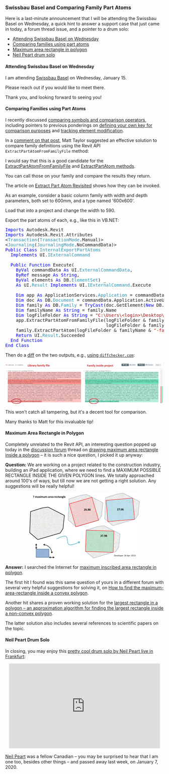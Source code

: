 <head>
<meta http-equiv="Content-Type" content="text/html; charset=utf-8">
<link rel="stylesheet" type="text/css" href="bc.css">
<script src="https://cdn.rawgit.com/google/code-prettify/master/loader/run_prettify.js" type="text/javascript"></script>
<script async src="https://platform.twitter.com/widgets.js" charset="utf-8"></script>
</head>

<!---

twitter:

the #RevitAPI #DynamoBim @AutodeskForge @AutodeskRevit #bim #ForgeDevCon

Here is a last-minute announcement that I will be attending the Swissbau Basel on Wednesday, a quick hint to answer a support case that just came in today, a forum thread issue, and a pointer to a drum solo:
&ndash; Attending Swissbau Basel on Wednesday
&ndash; Comparing families using part atoms
&ndash; Maximum area rectangle in polygon
&ndash; Neil Peart drum solo...

linkedin:

#bim #DynamoBim #ForgeDevCon #Revit #API #IFC #SDK #AI #VisualStudio #Autodesk #AEC #adsk

the [Revit API discussion forum](http://forums.autodesk.com/t5/revit-api-forum/bd-p/160) thread

<p style="font-size: 80%; font-style:italic"></p>

-->

### Swissbau Basel and Comparing Family Part Atoms

Here is a last-minute announcement that I will be attending the Swissbau Basel on Wednesday, a quick hint to answer a support case that just came in today, a forum thread issue, and a pointer to a drum solo:

- [Attending Swissbau Basel on Wednesday](#1)
- [Comparing families using part atoms](#2)
- [Maximum area rectangle in polygon](#3)
- [Neil Peart drum solo](#4)

#### <a name="1"></a>Attending Swissbau Basel on Wednesday

I am attending [Swissbau Basel](https://www.swissbau.ch) on Wednesday, January 15.

Please reach out if you would like to meet there.

Thank you, and looking forward to seeing you!

#### <a name="2"></a>Comparing Families using Part Atoms

I recently discussed [comparing symbols and comparison operators](https://thebuildingcoder.typepad.com/blog/2019/12/comparing-symbols-and-comparison-operators.html),
including pointers to previous ponderings
on [defining your own key for comparison purposes](https://thebuildingcoder.typepad.com/blog/2012/03/great-ocean-road-and-creating-your-own-key.html#2)
and [tracking element modification](https://thebuildingcoder.typepad.com/blog/2016/01/tracking-element-modification.html#5.1).

In a [comment on that post](https://thebuildingcoder.typepad.com/blog/2019/12/comparing-symbols-and-comparison-operators.html#comment-4718582177),
Matt Taylor suggested an effective solution to compare family definitions using the Revit API `ExtractPartAtomFromFamilyFile` method:

I would say that this is a good candidate for
the [ExtractPartAtomFromFamilyFile](https://www.revitapidocs.com/2020/1f2c631b-2733-0aa7-051c-42bccb07f05e.htm)
and [ExtractPartAtom methods](https://www.revitapidocs.com/2020/d477cf8f-0dfe-4055-a787-315c84ef5530.htm).

You can call those on your family and compare the results they return.

The article on [Extract Part Atom Revisited](https://thebuildingcoder.typepad.com/blog/2010/09/extract-part-atom-revisited.html) shows
how they can be invoked.

As an example, consider a basic column family with width and depth parameters, both set to 600mm, and a type named '600x600'.

Load that into a project and change the width to 590.

Export the part atoms of each, e.g., like this in VB.NET:

<pre class="code">
<span style="color:blue;">Imports</span>&nbsp;Autodesk.Revit
<span style="color:blue;">Imports</span>&nbsp;Autodesk.Revit.Attributes
&lt;<span style="color:#2b91af;">Transaction</span>(<span style="color:#2b91af;">TransactionMode</span>.Manual)&gt;
&lt;<span style="color:#2b91af;">Journaling</span>(<span style="color:#2b91af;">JournalingMode</span>.NoCommandData)&gt;
<span style="color:blue;">Public</span>&nbsp;<span style="color:blue;">Class</span>&nbsp;<span style="color:#2b91af;">InternalExportPartAtoms</span>
&nbsp;&nbsp;<span style="color:blue;">Implements</span>&nbsp;UI.<span style="color:#2b91af;">IExternalCommand</span>
 
&nbsp;&nbsp;<span style="color:blue;">Public</span>&nbsp;<span style="color:blue;">Function</span>&nbsp;Execute(
&nbsp;&nbsp;&nbsp;&nbsp;<span style="color:blue;">ByVal</span>&nbsp;commandData&nbsp;<span style="color:blue;">As</span>&nbsp;UI.<span style="color:#2b91af;">ExternalCommandData</span>,
&nbsp;&nbsp;&nbsp;&nbsp;<span style="color:blue;">ByRef</span>&nbsp;message&nbsp;<span style="color:blue;">As</span>&nbsp;<span style="color:blue;">String</span>,
&nbsp;&nbsp;&nbsp;&nbsp;<span style="color:blue;">ByVal</span>&nbsp;elements&nbsp;<span style="color:blue;">As</span>&nbsp;DB.<span style="color:#2b91af;">ElementSet</span>)&nbsp;_
&nbsp;&nbsp;&nbsp;&nbsp;<span style="color:blue;">As</span>&nbsp;UI.<span style="color:#2b91af;">Result</span>&nbsp;<span style="color:blue;">Implements</span>&nbsp;UI.<span style="color:#2b91af;">IExternalCommand</span>.Execute
 
&nbsp;&nbsp;&nbsp;&nbsp;<span style="color:blue;">Dim</span>&nbsp;app&nbsp;<span style="color:blue;">As</span>&nbsp;ApplicationServices.<span style="color:#2b91af;">Application</span>&nbsp;=&nbsp;commandData.Application.Application
&nbsp;&nbsp;&nbsp;&nbsp;<span style="color:blue;">Dim</span>&nbsp;doc&nbsp;<span style="color:blue;">As</span>&nbsp;DB.<span style="color:#2b91af;">Document</span>&nbsp;=&nbsp;commandData.Application.ActiveUIDocument.Document
&nbsp;&nbsp;&nbsp;&nbsp;<span style="color:blue;">Dim</span>&nbsp;family&nbsp;<span style="color:blue;">As</span>&nbsp;DB.<span style="color:#2b91af;">Family</span>&nbsp;=&nbsp;<span style="color:blue;">TryCast</span>(doc.GetElement(<span style="color:blue;">New</span>&nbsp;DB.<span style="color:#2b91af;">ElementId</span>(4568558)),&nbsp;DB.<span style="color:#2b91af;">Family</span>)
&nbsp;&nbsp;&nbsp;&nbsp;<span style="color:blue;">Dim</span>&nbsp;familyName&nbsp;<span style="color:blue;">As</span>&nbsp;<span style="color:blue;">String</span>&nbsp;=&nbsp;family.Name
&nbsp;&nbsp;&nbsp;&nbsp;<span style="color:blue;">Dim</span>&nbsp;logFileFolder&nbsp;<span style="color:blue;">As</span>&nbsp;<span style="color:blue;">String</span>&nbsp;=&nbsp;<span style="color:#a31515;">&quot;C:\Users\&lt;login&gt;\Desktop\PartAtoms\&quot;</span>
&nbsp;&nbsp;&nbsp;&nbsp;app.ExtractPartAtomFromFamilyFile(logFileFolder&nbsp;&amp;&nbsp;familyName&nbsp;&amp;&nbsp;<span style="color:#a31515;">&quot;.rfa&quot;</span>,
&nbsp;&nbsp;&nbsp;&nbsp;&nbsp;&nbsp;&nbsp;&nbsp;&nbsp;&nbsp;&nbsp;&nbsp;&nbsp;&nbsp;&nbsp;&nbsp;&nbsp;&nbsp;&nbsp;&nbsp;&nbsp;&nbsp;&nbsp;&nbsp;&nbsp;&nbsp;&nbsp;&nbsp;&nbsp;&nbsp;&nbsp;&nbsp;&nbsp;&nbsp;&nbsp;&nbsp;&nbsp;&nbsp;logFileFolder&nbsp;&amp;&nbsp;familyName&nbsp;&amp;&nbsp;<span style="color:#a31515;">&quot;-file.xml&quot;</span>)
&nbsp;&nbsp;&nbsp;&nbsp;family.ExtractPartAtom(logFileFolder&nbsp;&amp;&nbsp;familyName&nbsp;&amp;&nbsp;<span style="color:#a31515;">&quot;-family.xml&quot;</span>)
&nbsp;&nbsp;&nbsp;&nbsp;<span style="color:blue;">Return</span>&nbsp;UI.<span style="color:#2b91af;">Result</span>.Succeeded
&nbsp;&nbsp;<span style="color:blue;">End</span>&nbsp;<span style="color:blue;">Function</span>
<span style="color:blue;">End</span>&nbsp;<span style="color:blue;">Class</span>
</pre>

Then do
a [diff](https://en.wikipedia.org/wiki/Diff) on the two outputs,
e.g., [using `diffchecker.com`](https://www.diffchecker.com/Unw6nrB2):

<center>
<img src="img/diff_between_family_part_atoms.jpg" alt="Diff between family part atoms" title="Diff between family part atoms" width="1200"/> <!-- 1661 -->
</center>

This won't catch all tampering, but it's a decent tool for comparison.

Many thanks to Matt for this invaluable tip!


#### <a name="3"></a>Maximum Area Rectangle in Polygon

Completely unrelated to the Revit API, an interesting question popped up today in 
the [discussion forum](http://forums.autodesk.com/t5/revit-api-forum/bd-p/160) thread
on [drawing maximum area rectangle inside a polygon](https://forums.autodesk.com/t5/revit-api-forum/wanted-to-draw-maximum-area-rectangle-inside-a-polygon/m-p/9248884)
&ndash; it is such a nice question, I picked it up anyway:

**Question:** We are working on a project related to the construction industry, building an iPad application, where we need to find a MAXIMUM POSSIBLE RECTANGLE INSIDE THE GIVEN POLYGON lines. We totally approached around 100's of ways, but till now we are not getting a right solution. Any suggestions will be really helpful!

<center>
<img src="img/maximum_area_rectangle_in_polygon.png" alt="Maximum area rectangle in polygon" title="Maximum area rectangle in polygon" width="350"/> <!-- 700 -->
</center>

**Answer:** I searched the Internet for [maximum inscribed area rectangle in polygon](https://duckduckgo.com/?q=maximum+inscribed+area+rectangle+in+polygon).

The first hit I found was this same question of yours in a different forum with several very helpful suggestions for solving it,
on [How to find the maximum-area-rectangle inside a convex polygon](https://gis.stackexchange.com/questions/59215/how-to-find-the-maximum-area-rectangle-inside-a-convex-polygon).

Another hit shares a proven working solution for
the [largest rectangle in a polygon &ndash; an approximation algorithm for finding the largest rectangle inside a non-convex polygon](https://d3plus.org/blog/behind-the-scenes/2014/07/08/largest-rect).

The latter solution also includes several references to scientific papers on the topic.


#### <a name="4"></a>Neil Peart Drum Solo 

In closing, you may enjoy
this [pretty cool drum solo by Neil Peart live in Frankfurt](https://youtu.be/LWRMOJQDiLU):

<center>
<iframe width="480" height="270" src="https://www.youtube.com/embed/LWRMOJQDiLU" frameborder="0" allow="accelerometer; autoplay; encrypted-media; gyroscope; picture-in-picture" allowfullscreen></iframe>
</center>

[Neil Peart](https://en.wikipedia.org/wiki/Neil_Peart) was
a fellow Canadian &ndash; you may be surprised to hear that I am one too, besides other things &ndash; and passed away last week, on January 7, 2020.
